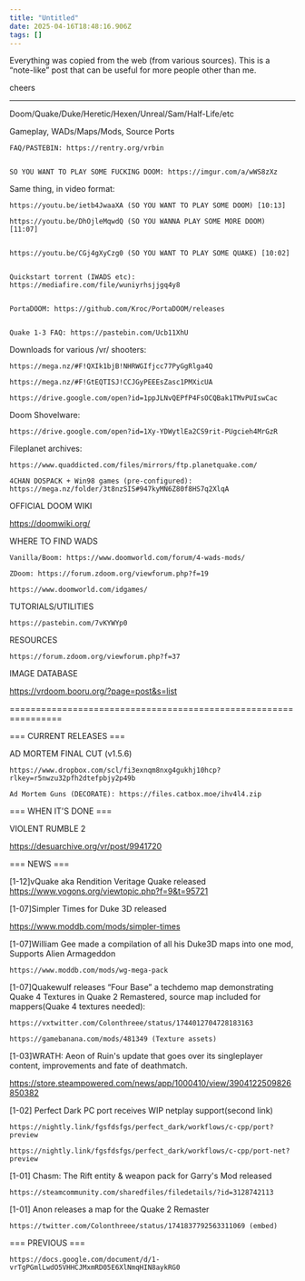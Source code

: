 ```yaml
---
title: "Untitled"
date: 2025-04-16T18:48:16.906Z
tags: []
---
```


Everything was copied from the web (from various sources).
This is a “note-like” post that can be useful for more people other than me.

cheers

***

Doom/Quake/Duke/Heretic/Hexen/Unreal/Sam/Half-Life/etc

Gameplay, WADs/Maps/Mods, Source Ports

    FAQ/PASTEBIN: https://rentry.org/vrbin


    SO YOU WANT TO PLAY SOME FUCKING DOOM: https://imgur.com/a/wWS8zXz



Same thing, in video format:

    https://youtu.be/ietb4JwaaXA (SO YOU WANT TO PLAY SOME DOOM) [10:13]

    https://youtu.be/DhOjleMqwdQ (SO YOU WANNA PLAY SOME MORE DOOM) [11:07]


    https://youtu.be/CGj4gXyCzg0 (SO YOU WANT TO PLAY SOME QUAKE) [10:02]


    Quickstart torrent (IWADS etc): https://mediafire.com/file/wuniyrhsjjgq4y8


    PortaDOOM: https://github.com/Kroc/PortaDOOM/releases


    Quake 1-3 FAQ: https://pastebin.com/Ucb11XhU



Downloads for various /vr/ shooters:

    https://mega.nz/#F!QXIk1bjB!NHRWGIfjcc77PyGgRlga4Q

    https://mega.nz/#F!GtEQTISJ!CCJGyPEEEsZasc1PMXicUA

    https://drive.google.com/open?id=1ppJLNvQEPfP4FsOCQBak1TMvPUIswCac



Doom Shovelware:

    https://drive.google.com/open?id=1Xy-YDWytlEa2CS9rit-PUgcieh4MrGzR



Fileplanet archives:

    https://www.quaddicted.com/files/mirrors/ftp.planetquake.com/

    4CHAN DOSPACK + Win98 games (pre-configured):
    https://mega.nz/folder/3t8nzSIS#947kyMN6Z80f8HS7q2XlqA



OFFICIAL DOOM WIKI

https://doomwiki.org/

WHERE TO FIND WADS

    Vanilla/Boom: https://www.doomworld.com/forum/4-wads-mods/

    ZDoom: https://forum.zdoom.org/viewforum.php?f=19

    https://www.doomworld.com/idgames/



TUTORIALS/UTILITIES

    https://pastebin.com/7vKYWYp0



RESOURCES

    https://forum.zdoom.org/viewforum.php?f=37



IMAGE DATABASE

https://vrdoom.booru.org/?page=post&s=list

================================================================

=== CURRENT RELEASES ===

AD MORTEM FINAL CUT (v1.5.6)

    https://www.dropbox.com/scl/fi3exnqm8nxg4gukhj10hcp?rlkey=r5nwzu32pfh2dtefpbjy2p49b

    Ad Mortem Guns (DECORATE): https://files.catbox.moe/ihv4l4.zip



=== WHEN IT'S DONE ===

VIOLENT RUMBLE 2

https://desuarchive.org/vr/post/9941720

=== NEWS ===

[1-12]vQuake aka Rendition Veritage Quake released
https://www.vogons.org/viewtopic.php?f=9&t=95721

[1-07]Simpler Times for Duke 3D released

https://www.moddb.com/mods/simpler-times

[1-07]William Gee made a compilation of all his Duke3D maps into one mod, Supports Alien Armageddon

    https://www.moddb.com/mods/wg-mega-pack



[1-07]Quakewulf releases “Four Base” a techdemo map demonstrating Quake 4 Textures in Quake 2 Remastered, source map included for mappers(Quake 4 textures needed):

    https://vxtwitter.com/Colonthreee/status/1744012704728183163

    https://gamebanana.com/mods/481349 (Texture assets)



[1-03]WRATH: Aeon of Ruin's update that goes over its singleplayer content, improvements and fate of deathmatch.

https://store.steampowered.com/news/app/1000410/view/3904122509826850382

[1-02] Perfect Dark PC port receives WIP netplay support(second link)

    https://nightly.link/fgsfdsfgs/perfect_dark/workflows/c-cpp/port?preview

    https://nightly.link/fgsfdsfgs/perfect_dark/workflows/c-cpp/port-net?preview



[1-01] Chasm: The Rift entity & weapon pack for Garry's Mod released

    https://steamcommunity.com/sharedfiles/filedetails/?id=3128742113



[1-01] Anon releases a map for the Quake 2 Remaster

    https://twitter.com/Colonthreee/status/1741837792563311069 (embed)



=== PREVIOUS ===

    https://docs.google.com/document/d/1-vrTgPGmlLwdO5VHHCJMxmRD05E6XlNmqHIN8aykRG0